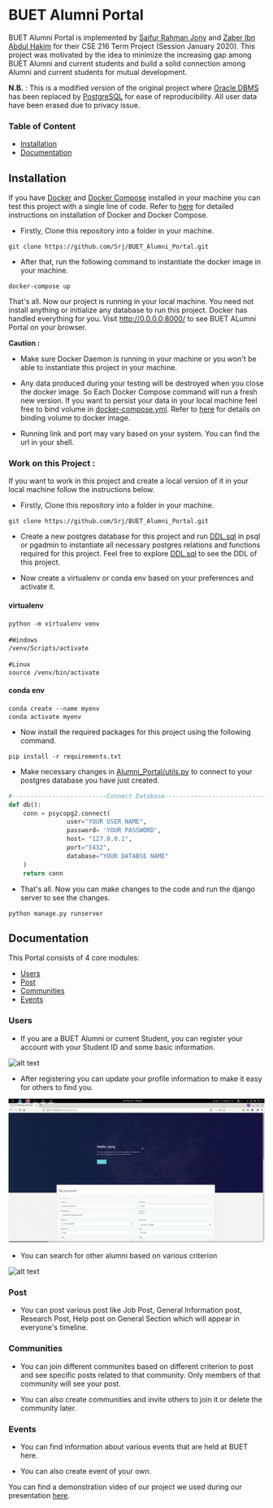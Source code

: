 # BUET Alumni Portal

BUET Alumni Portal is implemented by [Saifur Rahman Jony](https://github.com/Srj/) and [Zaber Ibn Abdul Hakim](https://github.com/zaber666) for their CSE 216 Term Project (Session January 2020). This project was motivated by the idea to minimize the increasing gap among BUET Alumni and current students and build a solid connection among Alumni and current students for mutual development. 

__N.B.__ : This is a modified version of the original project where [Oracle DBMS](https://www.oracle.com/database/) has been replaced by [PostgreSQL](https://www.postgresql.org/) for ease of reproducibility. All user data have been erased due to privacy issue. 

### Table of Content
* [Installation](https://github.com/Srj/BUET_Alumni_Portal/blob/master/README.md#installation)
* [Documentation](https://github.com/Srj/BUET_Alumni_Portal#documentation)

## Installation

If you have [Docker](https://www.docker.com/) and [Docker Compose](https://docs.docker.com/compose/) installed in your machine you can test this project with a single line of code. Refer to [here](https://docs.docker.com/docker-for-windows/install/) for detailed instructions on installation of Docker and Docker Compose.

* Firstly, Clone this repository into a folder in your machine.
````
git clone https://github.com/Srj/BUET_Alumni_Portal.git
````

* After that, run the following command to instantiate the docker image in your machine.
````
docker-compose up
````

That's all. Now our project is running in your local machine. You need not install anything or initialize any database to run this project. Docker has handled everything for you. Visit http://0.0.0.0:8000/ to see BUET ALumni Portal on your browser. 


__Caution :__ 
* Make sure Docker Daemon is running in your machine or you won't be able to instantiate this project in your machine.

* Any data produced during your testing will be destroyed when you close the docker image. So Each Docker Compose command will run a fresh new version. If you want to persist your data in your local machine feel free to bind volume in [docker-compose.yml](https://github.com/Srj/BUET_Alumni_Portal/blob/master/docker-compose.yml). Refer to [here](https://docs.docker.com/storage/volumes/#use-a-volume-with-docker-compose) for details on binding volume to docker image.

* Running link and port may vary based on your system. You can find the url in your shell.

### Work on this Project :
If you want to work in this project and create a local version of it in your local machine follow the instructions below.


* Firstly, Clone this repository into a folder in your machine.
````
git clone https://github.com/Srj/BUET_Alumni_Portal.git
````

* Create a new postgres database for this project and run [DDL.sql](https://github.com/Srj/BUET_Alumni_Portal/blob/master/DDL.sql) in psql or pgadmin to instantiate all necessary postgres relations and functions required for this project. Feel free to explore [DDL.sql](https://github.com/Srj/BUET_Alumni_Portal/blob/master/DDL.sql) to see the DDL of this project.

* Now create a virtualenv or conda env based on your preferences and activate it.

#### virtualenv
````
python -m virtualenv venv

#Windows
/venv/Scripts/activate

#Linux
source /venv/bin/activate
````
#### conda env
````
conda create --name myenv
conda activate myenv
````

* Now install the required packages for this project using the following command.
````
pip install -r requirements.txt
````

* Make necessary changes in [Alumni_Portal/utils.py](https://github.com/Srj/BUET_Alumni_Portal/blob/master/Alumni_Portal/utils.py) to connect to your postgres database you have just created.
````python
#--------------------------Connect Database----------------------------- 
def db():
    conn = psycopg2.connect(
                user="YOUR USER NAME",
                password= 'YOUR PASSWORD',                 
                host= "127.0.0.1",          
                port="5432",
                database="YOUR DATABSE NAME"
    )
    return conn
````

* That's all. Now you can make changes to the code and run the django server to see the changes.

````
python manage.py runserver
````

## Documentation

This Portal consists of 4 core modules:
* [Users](https://github.com/Srj/BUET_Alumni_Portal#users)
* [Post](https://github.com/Srj/BUET_Alumni_Portal#post)
* [Communities](https://github.com/Srj/BUET_Alumni_Portal#communities)
* [Events](https://github.com/Srj/BUET_Alumni_Portal#events)

### Users
* If you are a BUET Alumni or current Student, you can register your account with your Student ID and some basic information. 

![alt text](https://github.com/Srj/BUET_Alumni_Portal/blob/master/media/Register.gif "Register")

* After registering you can update your profile information to make it easy for others to find you.

![alt text](https://github.com/Srj/BUET_Alumni_Portal/blob/master/media/Edit.gif "Edit")

* You can search for other alumni based on various criterion

![alt text](https://github.com/Srj/BUET_Alumni_Portal/blob/master/media/Search.gif "Search")


### Post
* You can post various post like Job Post, General Information post, Research Post, Help post on General Section which will appear in everyone's timeline.

### Communities
* You can join different communites based on different criterion to post and see specific posts related to that community. Only members of that community will see your post.

* You can also create communities and invite others to join it or delete the community later.

### Events
* You can find information about various events that are held at BUET here.

* You can also create event of your own.

You can find a demonstration video of our project we used during our presentation [here](https://youtu.be/sk0_A8AHL7E).

 

